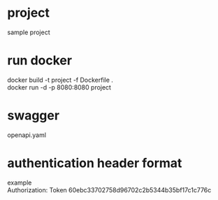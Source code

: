 # project
sample project

# run docker
docker build -t project -f Dockerfile . <br />
docker run -d -p 8080:8080 project

# swagger
openapi.yaml

# authentication header format
example <br />
Authorization: Token 60ebc33702758d96702c2b5344b35bf17c1c776c
